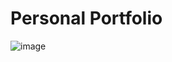 # Personal Portfolio

![image](https://github.com/user-attachments/assets/42ecac83-fe98-424d-afce-ca0af9fceafb)

